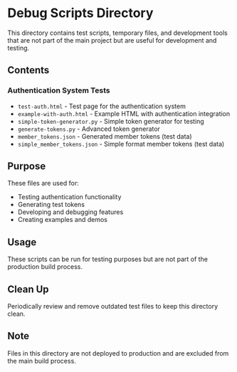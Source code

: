 # Debug Scripts Directory

This directory contains test scripts, temporary files, and development tools that are not part of the main project but are useful for development and testing.

## Contents

### Authentication System Tests
- `test-auth.html` - Test page for the authentication system
- `example-with-auth.html` - Example HTML with authentication integration
- `simple-token-generator.py` - Simple token generator for testing
- `generate-tokens.py` - Advanced token generator
- `member_tokens.json` - Generated member tokens (test data)
- `simple_member_tokens.json` - Simple format member tokens (test data)

## Purpose

These files are used for:
- Testing authentication functionality
- Generating test tokens
- Developing and debugging features
- Creating examples and demos

## Usage

These scripts can be run for testing purposes but are not part of the production build process.

## Clean Up

Periodically review and remove outdated test files to keep this directory clean.

## Note

Files in this directory are not deployed to production and are excluded from the main build process.
